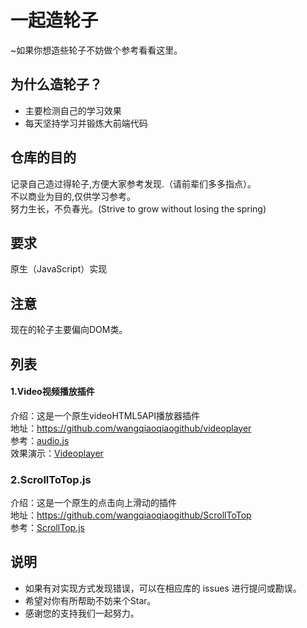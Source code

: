 # 一起造轮子
~如果你想造些轮子不妨做个参考看看这里。
<br/>
## 为什么造轮子？
* 主要检测自己的学习效果
* 每天坚持学习并锻炼大前端代码
## 仓库的目的
记录自己造过得轮子,方便大家参考发现.（请前辈们多多指点）。
<br/>
不以商业为目的,仅供学习参考。
<br/>
努力生长，不负春光。(Strive to grow without losing the spring)
## 要求
原生（JavaScript）实现
<br/>
## 注意
现在的轮子主要偏向DOM类。
<br/>
## 列表
#### 1.Video视频播放插件
介绍：这是一个原生videoHTML5API播放器插件
<br/>
地址：https://github.com/wangqiaoqiaogithub/videoplayer
<br/>
参考：[audio.js](https://github.com/wangqiaoqiaogithub/videoplayer/blob/master/src/js/audio.js "audio.js轮子")
<br/>
效果演示：[Videoplayer](https://wangqiaoqiaogithub.github.io/videoplayer/dist/index.html "videoplayer页面")
### 2.ScrollToTop.js
介绍：这是一个原生的点击向上滑动的插件
<br/>
地址：https://github.com/wangqiaoqiaogithub/ScrollToTop
<br/>
参考：[ScrollTop.js](https://github.com/wangqiaoqiaogithub/ScrollToTop/blob/master/src/js/scrollToTop.js "原生滚动轮子")
## 说明
* 如果有对实现方式发现错误，可以在相应库的 issues 进行提问或勘误。
* 希望对你有所帮助不妨来个Star。
* 感谢您的支持我们一起努力。

